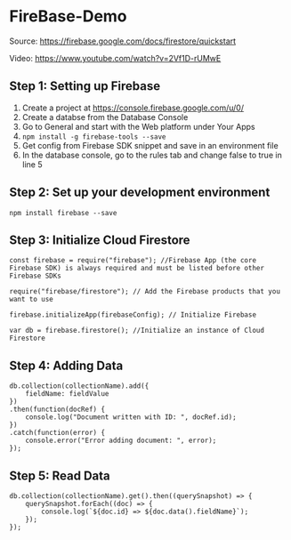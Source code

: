 
# FireBase-Demo

Source: https://firebase.google.com/docs/firestore/quickstart

Video: https://www.youtube.com/watch?v=2Vf1D-rUMwE

## Step 1: Setting up Firebase

1. Create a project at https://console.firebase.google.com/u/0/
2. Create a databse from the Database Console
3. Go to General and start with  the Web platform under Your Apps
4. `npm install -g firebase-tools --save`
5. Get config from Firebase SDK snippet and save in an environment file
6. In the database console, go to the rules tab and change false to true in line 5

## Step 2: Set up your development environment

    npm install firebase --save

## Step 3: Initialize Cloud Firestore

    const firebase = require("firebase"); //Firebase App (the core Firebase SDK) is always required and must be listed before other Firebase SDKs
    
    require("firebase/firestore"); // Add the Firebase products that you want to use
    
    firebase.initializeApp(firebaseConfig); // Initialize Firebase
    
    var db = firebase.firestore(); //Initialize an instance of Cloud Firestore

## Step 4: Adding Data

    db.collection(collectionName).add({
	    fieldName: fieldValue
    })
    .then(function(docRef) {
        console.log("Document written with ID: ", docRef.id);
    })
    .catch(function(error) {
        console.error("Error adding document: ", error);
    });

## Step 5: Read Data

    db.collection(collectionName).get().then((querySnapshot) => {
        querySnapshot.forEach((doc) => {
            console.log(`${doc.id} => ${doc.data().fieldName}`);
        });
    });
